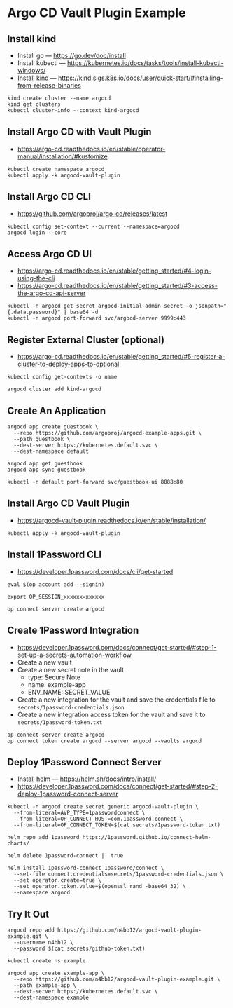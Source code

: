# Argo CD Vault Plugin Example

## Install kind

- Install go — https://go.dev/doc/install
- Install kubectl — https://kubernetes.io/docs/tasks/tools/install-kubectl-windows/
- Install kind — https://kind.sigs.k8s.io/docs/user/quick-start/#installing-from-release-binaries

```
kind create cluster --name argocd
kind get clusters
kubectl cluster-info --context kind-argocd
```

## Install Argo CD with Vault Plugin

- https://argo-cd.readthedocs.io/en/stable/operator-manual/installation/#kustomize

```
kubectl create namespace argocd
kubectl apply -k argocd-vault-plugin
```

## Install Argo CD CLI

- https://github.com/argoproj/argo-cd/releases/latest

```
kubectl config set-context --current --namespace=argocd
argocd login --core
```

## Access Argo CD UI

- https://argo-cd.readthedocs.io/en/stable/getting_started/#4-login-using-the-cli
- https://argo-cd.readthedocs.io/en/stable/getting_started/#3-access-the-argo-cd-api-server

```
kubectl -n argocd get secret argocd-initial-admin-secret -o jsonpath="{.data.password}" | base64 -d
kubectl -n argocd port-forward svc/argocd-server 9999:443
```

## Register External Cluster (optional)

- https://argo-cd.readthedocs.io/en/stable/getting_started/#5-register-a-cluster-to-deploy-apps-to-optional

```
kubectl config get-contexts -o name

argocd cluster add kind-argocd
```

## Create An Application

```
argocd app create guestbook \
  --repo https://github.com/argoproj/argocd-example-apps.git \
  --path guestbook \
  --dest-server https://kubernetes.default.svc \
  --dest-namespace default

argocd app get guestbook
argocd app sync guestbook

kubectl -n default port-forward svc/guestbook-ui 8888:80
```

## Install Argo CD Vault Plugin

- https://argocd-vault-plugin.readthedocs.io/en/stable/installation/

```
kubectl apply -k argocd-vault-plugin
```

## Install 1Password CLI

- https://developer.1password.com/docs/cli/get-started

```
eval $(op account add --signin)

export OP_SESSION_xxxxxx=xxxxxx

op connect server create argocd
```

## Create 1Password Integration

- https://developer.1password.com/docs/connect/get-started/#step-1-set-up-a-secrets-automation-workflow
- Create a new vault
- Create a new secret note in the vault
  - type: Secure Note
  - name: example-app
  - ENV_NAME: SECRET_VALUE
- Create a new integration for the vault and save the credentials file to `secrets/1password-credentials.json`
- Create a new integration access token for the vault and save it to `secrets/1password-token.txt`

```
op connect server create argocd
op connect token create argocd --server argocd --vaults argocd
```

## Deploy 1Password Connect Server

- Install helm — https://helm.sh/docs/intro/install/
- https://developer.1password.com/docs/connect/get-started/#step-2-deploy-1password-connect-server

```
kubectl -n argocd create secret generic argocd-vault-plugin \
  --from-literal=AVP_TYPE=1passwordconnect \
  --from-literal=OP_CONNECT_HOST=com.1password.connect \
  --from-literal=OP_CONNECT_TOKEN=$(cat secrets/1password-token.txt)

helm repo add 1password https://1password.github.io/connect-helm-charts/

helm delete 1password-connect || true

helm install 1password-connect 1password/connect \
  --set-file connect.credentials=secrets/1password-credentials.json \
  --set operator.create=true \
  --set operator.token.value=$(openssl rand -base64 32) \
  --namespace argocd
```

## Try It Out

```
argocd repo add https://github.com/n4bb12/argocd-vault-plugin-example.git \
  --username n4bb12 \
  --password $(cat secrets/github-token.txt)

kubectl create ns example

argocd app create example-app \
  --repo https://github.com/n4bb12/argocd-vault-plugin-example.git \
  --path example-app \
  --dest-server https://kubernetes.default.svc \
  --dest-namespace example
```
